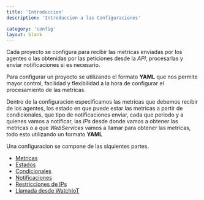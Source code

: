 ```yaml
---
title: 'Introduccion'
description: 'Introduccion a las Configuraciones'

category: 'config'
layout: blank
---
```


Cada proyecto se configura para recibir las metricas enviadas por los agentes o las obtenidas por las peticiones desde la *API*,
procesarlas y enviar notificaciones si es necesario.

Para configurar un proyecto se utilizando el formato **YAML** que nos permite mayor control, facilidad y flexibilidad
a la hora de configurar el procesamiento de las metricas.

Dentro de la configuracion especificamos las metricas que debemos recibir de los agentes,  los estado en que puede estar las metricas a partir de condicionales, que tipo de notificaciones
enviar, cada que periodo y a quienes vamos a notificar, las *IPs* desde donde vamos a obtener las metricas o a que *WebServices*
vamos a llamar para obtener las metricas, todo esto utilizando un formato **YAML**

Una configuracion se compone de las siquientes partes.

* [Metricas](#/metric/)
* [Estados](#/status/) 
* [Condicionales](#/condition/) 
* [Notificaciones](#/notif/)
* [Restricciones de IPs](#/ip/)
* [Llamada desde WatchIoT](#/server/)



